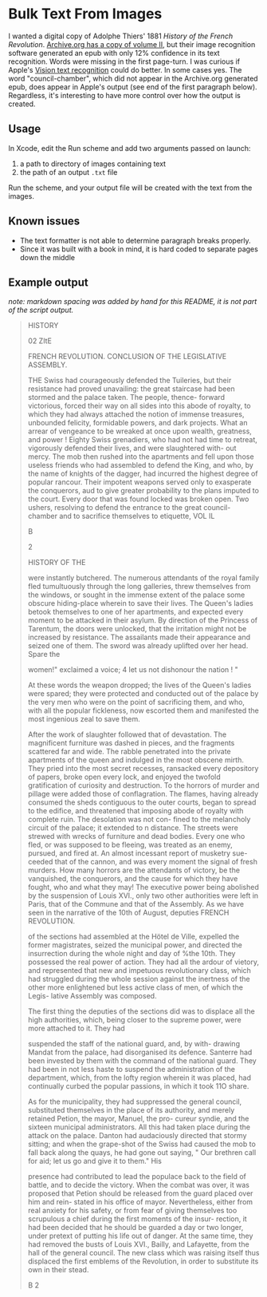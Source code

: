 # Bulk Text From Images

I wanted a digital copy of Adolphe Thiers' 1881 _History of the French Revolution_. [Archive.org has a copy of volume II](https://archive.org/details/historyoffrench02thieuoft/page/n5/mode/2up), but their image recognition software generated an epub with only 12% confidence in its text recognition. Words were missing in the first page-turn. I was curious if Apple's [Vision text recognition](https://developer.apple.com/documentation/vision/recognizing_text_in_images) could do better. In some cases yes. The word "council-chamber", which did not appear in the Archive.org generated epub, does appear in Apple's output (see end of the first paragraph below). Regardless, it's interesting to have more control over how the output is created.

## Usage
In Xcode, edit the Run scheme and add two arguments passed on launch:
1. a path to directory of images containing text
2. the path of an output `.txt` file

Run the scheme, and your output file will be created with the text from the images.

## Known issues 
* The text formatter is not able to determine paragraph breaks properly.
* Since it was built with a book in mind, it is hard coded to separate pages down the middle


## Example output
_note: markdown spacing was added by hand for this README, it is not part of the script output._

>HISTORY
>
>	02 ZItE
>
>	FRENCH REVOLUTION. CONCLUSION OF THE LEGISLATIVE ASSEMBLY.
>
>	THE Swiss had courageously defended the Tuileries, but their resistance had proved unavailing: the great staircase had been stormed and the palace taken. The people, thence- forward victorious, forced their way on all sides into this abode of royalty, to which they had always attached the notion of immense treasures, unbounded felicity, formidable powers, and dark projects. What an arrear of vengeance to be wreaked at once upon wealth, greatness, and power ! Eighty Swiss grenadiers, who had not had time to retreat, vigorously defended their lives, and were slaughtered with- out mercy. The mob then rushed into the apartments and fell upon those useless friends who had assembled to defend the King, and who, by the name of knights of the dagger, had incurred the highest degree of popular rancour. Their impotent weapons served only to exasperate the conquerors, aud to give greater probability to the plans imputed to the court. Every door that was found locked was broken open. Two ushers, resolving to defend the entrance to the great council-chamber and to sacrifice themselves to etiquette, VOL IL
>
>	B
>
>	2
>
>	HISTORY OF THE
>
>	were instantly butchered. The numerous attendants of the royal family fled tumultuously through the long galleries, threw themselves from the windows, or sought in the immense extent of the palace some obscure hiding-place wherein to save their lives. The Queen's ladies betook themselves to one of her apartments, and expected every moment to be attacked in their asylum. By direction of the Princess of Tarentum, the doors were unlocked, that the irritation might not be increased by resistance. The assailants made their appearance and seized one of them. The sword was already uplifted over her head. Spare the
>
>	women!" exclaimed a voice; 4 let us not dishonour the nation ! "
>
>	At these words the weapon dropped; the lives of the Queen's ladies were spared; they were protected and conducted out of the palace by the very men who were on the point of sacrificing them, and who, with all the popular fickleness, now escorted them and manifested the most ingenious zeal to save them.
>
>	After the work of slaughter followed that of devastation. The magnificent furniture was dashed in pieces, and the fragments scattered far and wide. The rabble penetrated into the private apartments of the queen and indulged in the most obscene mirth. They pried into the most secret recesses, ransacked every depository of papers, broke open every lock, and enjoyed the twofold gratification of curiosity and destruction. To the horrors of murder and pillage were added those of conflagration. The flames, having already consumed the sheds contiguous to the outer courts, began to spread to the edifice, and threatened that imposing abode of royalty with complete ruin. The desolation was not con- fined to the melancholy circuit of the palace; it extended to n distance. The streets were strewed with wrecks of furniture and dead bodies. Every one who fled, or was supposed to be fleeing, was treated as an enemy, pursued, and fired at. An almost incessant report of musketry sue- ceeded that of the cannon, and was every moment the signal of fresh murders. How many horrors are the attendants of victory, be the vanquished, the conquerors, and the cause for which they have fought, who and what they may! The executive power being abolished by the suspension of Louis XVI., only two other authorities were left in Paris, that of the Commune and that of the Assembly. As we have seen in the narrative of the 10th of August, deputies FRENCH REVOLUTION.
>
>	of the sections had assembled at the Hötel de Ville, expelled the former magistrates, seized the municipal power, and directed the insurrection during the whole night and day of %the 10th. They possessed the real power of action. They had all the ardour of vietory, and represented that new and impetuous revolutionary class, which had struggled during the whole session against the inertness of the other more enlightened but less active class of men, of which the Legis- lative Assembly was composed.
>
>	The first thing the deputies of the sections did was to displace all the high authorities, which, being closer to the supreme power, were more attached to it. They had
>
>	suspended the staff of the national guard, and, by with- drawing Mandat from the palace, had disorganised its defence. Santerre had been invested by them with the command of the national guard. They had been in not less haste to suspend the administration of the department, which, from the lofty region wherein it was placed, had continually curbed the popular passions, in which it took 11O share.
>
>	As for the municipality, they had suppressed the general council, substituted themselves in the place of its authority, and merely retained Petion, the mayor, Manuel, the pro- cureur syndie, and the sixteen municipal administrators. All this had taken place during the attack on the palace. Danton had audaciously directed that stormy sitting; and when the grape-shot of the Swiss had caused the mob to fall back along the quays, he had gone out saying, " Our brethren call for aid; let us go and give it to them." His
>
>	presence had contributed to lead the populace back to the field of battle, and to decide the victory. When the combat was over, it was proposed that Petion should be released from the guard placed over him and rein- stated in his office of mayor. Nevertheless, either from real anxiety for his safety, or from fear of giving themselves too scrupulous a chief during the first moments of the insur- rection, it had been decided that he should be guarded a day or two longer, under pretext of putting his life out of danger. At the same time, they had removed the busts of Louis XVI., Bailly, and Lafayette, from the hall of the general council. The new class which was raising itself thus displaced the first emblems of the Revolution, in order to substitute its own in their stead.
>
>	B 2
